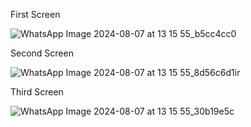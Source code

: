 First Screen

![WhatsApp Image 2024-08-07 at 13 15 55_b5cc4cc0](https://github.com/user-attachments/assets/6ed73a1d-e1f4-4ea6-b47f-aa3e7fc98276)


Second Screen

![WhatsApp Image 2024-08-07 at 13 15 55_8d56c6d1](https://github.com/user-attachments/assets/2b005932-070b-4ffa-943e-ed83e86f0315)ir


Third Screen

![WhatsApp Image 2024-08-07 at 13 15 55_30b19e5c](https://github.com/user-attachments/assets/b52c988e-4c75-4e1d-bd41-0fc314bd5767)
